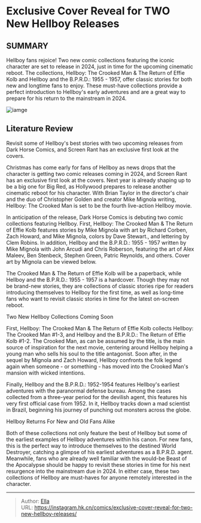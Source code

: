 # Exclusive Cover Reveal for TWO New Hellboy Releases


## SUMMARY 



  Hellboy fans rejoice! Two new comic collections featuring the iconic character are set to release in 2024, just in time for the upcoming cinematic reboot.   The collections, Hellboy: The Crooked Man &amp; The Return of Effie Kolb and Hellboy and the B.P.R.D.: 1955 - 1957, offer classic stories for both new and longtime fans to enjoy.   These must-have collections provide a perfect introduction to Hellboy&#39;s early adventures and are a great way to prepare for his return to the mainstream in 2024.  

![iamge](https://static1.srcdn.com/wordpress/wp-content/uploads/2023/12/hellboy-new-comics-feature.jpg)

## Literature Review

Revisit some of Hellboy&#39;s best stories with two upcoming releases from Dark Horse Comics, and Screen Rant has an exclusive first look at the covers.




Christmas has come early for fans of Hellboy as news drops that the character is getting two comic releases coming in 2024, and Screen Rant has an exclusive first look at the covers. Next year is already shaping up to be a big one for Big Red, as Hollywood prepares to release another cinematic reboot for his character. With Brian Taylor in the director&#39;s chair and the duo of Christopher Golden and creator Mike Mignola writing, Hellboy: The Crooked Man is set to be the fourth live-action Hellboy movie.




In anticipation of the release, Dark Horse Comics is debuting two comic collections featuring Hellboy. First, Hellboy: The Crooked Man &amp; The Return of Effie Kolb features stories by Mike Mignola with art by Richard Corben, Zach Howard, and Mike Mignola, colors by Dave Stewart., and lettering by Clem Robins. In addition, Hellboy and the B.P.R.D.: 1955 - 1957 written by Mike Mignola with John Arcudi and Chris Roberson, featuring the art of Alex Maleev, Ben Stenbeck, Stephen Green, Patric Reynolds, and others. Cover art by Mignola can be viewed below.

          



The Crooked Man &amp; The Return of Effie Kolb will be a paperback, while Hellboy and the B.P.R.D.: 1955 - 1957 is a hardcover. Though they may not be brand-new stories, they are collections of classic stories ripe for readers introducing themselves to Hellboy for the first time, as well as long-time fans who want to revisit classic stories in time for the latest on-screen reboot.




     


 Two New Hellboy Collections Coming Soon 


          



First, Hellboy: The Crooked Man &amp; The Return of Effie Kolb collects Hellboy: The Crooked Man #1-3, and Hellboy and the B.P.R.D.: The Return of Effie Kolb #1-2. The Crooked Man, as can be assumed by the title, is the main source of inspiration for the next movie, centering around Hellboy helping a young man who sells his soul to the title antagonist. Soon after, in the sequel by Mignola and Zach Howard, Hellboy confronts the folk legend again when someone - or something - has moved into the Crooked Man&#39;s mansion with wicked intentions.




Finally, Hellboy and the B.P.R.D.: 1952-1954 features Hellboy&#39;s earliest adventures with the paranormal defense bureau. Among the cases collected from a three-year period for the devilish agent, this features his very first official case from 1952. In it, Hellboy tracks down a mad scientist in Brazil, beginning his journey of punching out monsters across the globe.



 Hellboy Returns For New and Old Fans Alike 
          

Both of these collections not only feature the best of Hellboy but some of the earliest examples of Hellboy adventures within his canon. For new fans, this is the perfect way to introduce themselves to the destined World Destroyer, catching a glimpse of his earliest adventures as a B.P.R.D. agent. Meanwhile, fans who are already well familiar with the would-be Beast of the Apocalypse should be happy to revisit these stories in time for his next resurgence into the mainstream due in 2024. In either case, these two collections of Hellboy are must-haves for anyone remotely interested in the character.






---

> Author: [Ella](https://instagram.hk.cn/)  
> URL: https://instagram.hk.cn/comics/exclusive-cover-reveal-for-two-new-hellboy-releases/  

